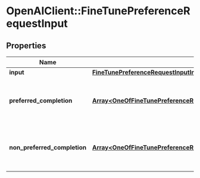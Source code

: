 # OpenAIClient::FineTunePreferenceRequestInput

## Properties
Name | Type | Description | Notes
------------ | ------------- | ------------- | -------------
**input** | [**FineTunePreferenceRequestInputInput**](FineTunePreferenceRequestInputInput.md) |  | [optional] 
**preferred_completion** | [**Array&lt;OneOfFineTunePreferenceRequestInputPreferredCompletionItems&gt;**](.md) | The preferred completion message for the output. | [optional] 
**non_preferred_completion** | [**Array&lt;OneOfFineTunePreferenceRequestInputNonPreferredCompletionItems&gt;**](.md) | The non-preferred completion message for the output. | [optional] 


